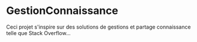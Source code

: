 # GestionConnaissance
Ceci projet s'inspire sur des solutions de gestions et partage connaissance telle que Stack Overflow...
